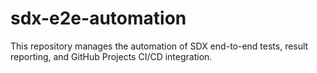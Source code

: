 # sdx-e2e-automation
This repository manages the automation of SDX end-to-end tests, result reporting, and GitHub Projects CI/CD integration. 
